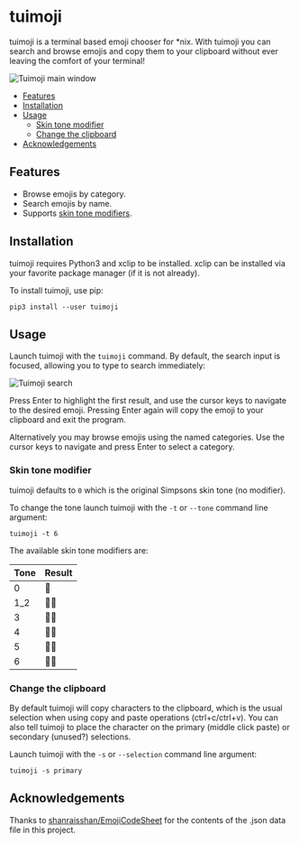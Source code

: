# tuimoji

tuimoji is a terminal based emoji chooser for \*nix. With tuimoji you
can search and browse emojis and copy them to your clipboard without ever
leaving the comfort of your terminal!

![Tuimoji main window](https://s3-us-west-2.amazonaws.com/pedaldp/images/2018-09-04-tuimoji/people.png)

* [Features](#features)
* [Installation](#installation)
* [Usage](#usage)
    * [Skin tone modifier](#skin-tone-modifier)
    * [Change the clipboard](#change-the-clipboard)
* [Acknowledgements](#acknowledgements)

## Features

* Browse emojis by category.
* Search emojis by name.
* Supports [skin tone modifiers](https://emojipedia.org/modifiers/).

## Installation

tuimoji requires Python3 and xclip to be installed. xclip can be installed
via your favorite package manager (if it is not already).

To install tuimoji, use pip:

    pip3 install --user tuimoji

## Usage

Launch tuimoji with the `tuimoji` command. By default, the search input is
focused, allowing you to type to search immediately:

![Tuimoji search](https://s3-us-west-2.amazonaws.com/pedaldp/images/2018-09-04-tuimoji/poo.png)

Press Enter to highlight the first result, and use the cursor keys to navigate
to the desired emoji. Pressing Enter again will copy the emoji to your
clipboard and exit the program.

Alternatively you may browse emojis using the named categories. Use the cursor
keys to navigate and press Enter to select a category.

### Skin tone modifier

tuimoji defaults to `0` which is the original Simpsons skin tone (no modifier).

To change the tone launch tuimoji with the `-t` or `--tone` command line argument:

    tuimoji -t 6


The available skin tone modifiers are:

| Tone | Result |
| ---- | ------ |
| 0    | 👊     |
| 1_2  | 👊🏻   |
| 3    | 👊🏼   |
| 4    | 👊🏽   |
| 5    | 👊🏾   |
| 6    | 👊🏿   |


### Change the clipboard

By default tuimoji will copy characters to the clipboard, which is the usual
selection when using copy and paste operations (ctrl+c/ctrl+v). You can also
tell tuimoji to place the character on the primary (middle click paste) or
secondary (unused?) selections.

Launch tuimoji with the `-s` or `--selection` command line argument:

    tuimoji -s primary


## Acknowledgements

Thanks to [shanraisshan/EmojiCodeSheet](https://github.com/shanraisshan/EmojiCodeSheet)
for the contents of the .json data file in this project.
